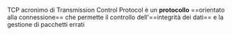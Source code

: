 TCP acronimo di Transmission Control Protocol è un **protocollo** ==orientato alla connessione== che permette il controllo dell'==integrità dei dati== e la gestione di pacchetti errati